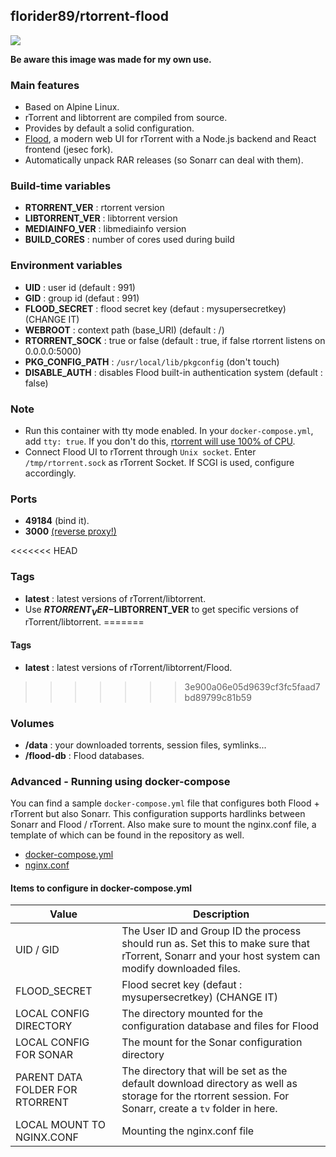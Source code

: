 ## florider89/rtorrent-flood

![](https://camo.githubusercontent.com/d8f5cb502f06e0ea1cc171550c2bed035293c1a9/68747470733a2f2f73332e616d617a6f6e6177732e636f6d2f6a6f686e667572726f772e636f6d2f73686172652f666c6f6f642d73637265656e73686f742d612d303630362e706e67)

**Be aware this image was made for my own use.**

### Main features
- Based on Alpine Linux.
- rTorrent and libtorrent are compiled from source.
- Provides by default a solid configuration.
- [Flood](https://github.com/jesec/flood), a modern web UI for rTorrent with a Node.js backend and React frontend (jesec fork).
- Automatically unpack RAR releases (so Sonarr can deal with them).

### Build-time variables
- **RTORRENT_VER** : rtorrent version
- **LIBTORRENT_VER** : libtorrent version
- **MEDIAINFO_VER** : libmediainfo version
- **BUILD_CORES** : number of cores used during build

### Environment variables
- **UID** : user id (default : 991)
- **GID** : group id (defaut : 991)
- **FLOOD_SECRET** : flood secret key (defaut : mysupersecretkey) (CHANGE IT)
- **WEBROOT** : context path (base_URI) (default : /)
- **RTORRENT_SOCK** : true or false (default : true, if false rtorrent listens on 0.0.0.0:5000)
- **PKG_CONFIG_PATH** : `/usr/local/lib/pkgconfig` (don't touch)
- **DISABLE_AUTH** : disables Flood built-in authentication system (default : false)

### Note
- Run this container with tty mode enabled. In your `docker-compose.yml`, add `tty: true`. If you don't do this, [rtorrent will use 100% of CPU](https://github.com/Wonderfall/dockerfiles/issues/156).
- Connect Flood UI to rTorrent through `Unix socket`. Enter `/tmp/rtorrent.sock` as rTorrent Socket. If SCGI is used, configure accordingly.

### Ports
- **49184** (bind it).
- **3000** [(reverse proxy!)](https://github.com/hardware/mailserver/wiki/Reverse-proxy-configuration)

<<<<<<< HEAD
### Tags
- **latest** : latest versions of rTorrent/libtorrent.
- Use **$RTORRENT_VER-$LIBTORRENT_VER** to get specific versions of rTorrent/libtorrent.
=======
#### Tags
- **latest** : latest versions of rTorrent/libtorrent/Flood.
>>>>>>> 3e900a06e05d9639cf3fc5faad7bd89799c81b59

### Volumes
- **/data** : your downloaded torrents, session files, symlinks...
- **/flood-db** : Flood databases.

### Advanced - Running using docker-compose
You can find a sample `docker-compose.yml` file that configures both Flood + rTorrent but also Sonarr. This configuration supports hardlinks between Sonarr and Flood / rTorrent.
Also make sure to mount the nginx.conf file, a template of which can be found in the repository as well.

* [docker-compose.yml](docker-compose.yml)
* [nginx.conf](nginx.conf)

#### Items to configure in docker-compose.yml
Value | Description
--- | ---
UID / GID | The User ID and Group ID the process should run as. Set this to make sure that rTorrent, Sonarr and your host system can modify downloaded files.
FLOOD_SECRET | Flood secret key (defaut : mysupersecretkey) (CHANGE IT)
LOCAL CONFIG DIRECTORY | The directory mounted for the configuration database and files for Flood
LOCAL CONFIG FOR SONAR | The mount for the Sonar configuration directory
PARENT DATA FOLDER FOR RTORRENT | The directory that will be set as the default download directory as well as storage for the rtorrent session. For Sonarr, create a `tv` folder in here.
LOCAL MOUNT TO NGINX.CONF | Mounting the nginx.conf file
